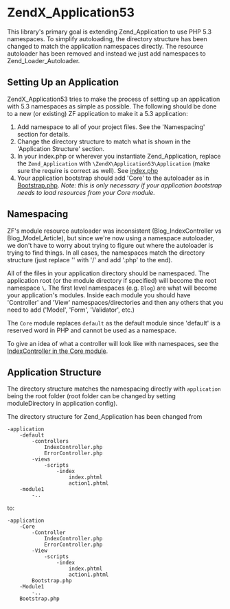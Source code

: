 # ZendX_Application53

This library's primary goal is extending Zend_Application to use PHP 5.3 namespaces. To simplify autoloading, the directory structure has been changed to match the application namespaces directly. The resource autoloader has been removed and instead we just add namespaces to Zend_Loader_Autoloader.

## Setting Up an Application

ZendX_Application53 tries to make the process of setting up an application with 5.3 namespaces as simple as possible. The following should be done to a new (or existing) ZF application to make it a 5.3 application:

1. Add namespace to all of your project files. See the 'Namespacing' section for details.
2. Change the directory structure to match what is shown in the 'Application Structure' section.
3. In your index.php or wherever you instantiate Zend_Application, replace the `Zend_Application` with `\ZendX\Application53\Application` (make sure the require is correct as well). See [index.php](http://github.com/mridgway/ZendX_Application53/blob/master/sandbox/public/index.php#L43)
4. Your application bootstrap should add 'Core' to the autoloader as in [Bootstrap.php](http://github.com/mridgway/ZendX_Application53/blob/master/sandbox/application/Bootstrap.php#L7). *Note: this is only necessary if your application bootstrap needs to load resources from your Core module.*


## Namespacing

ZF's module resource autoloader was inconsistent (Blog_IndexController vs Blog_Model_Article), but since we're now using a namespace autoloader, we don't have to worry about trying to figure out where the autoloader is trying to find things. In all cases, the namespaces match the directory structure (just replace '\' with '/' and add '.php' to the end).

All of the files in your application directory should be namespaced. The application root (or the module directory if specified) will become the root namespace `\`. The first level namespaces (e.g. `Blog`) are what will become your application's modules. Inside each module you should have 'Controller' and 'View' namespaces/directories and then any others that you need to add ('Model', 'Form', 'Validator', etc.)

The `Core` module replaces `default` as the default module since 'default' is a reserved word in PHP and cannot be used as a namespace.

To give an idea of what a controller will look like with namespaces, see the [IndexController in the Core module](http://github.com/mridgway/ZendX_Application53/blob/master/sandbox/application/Core/Controller/IndexController.php).

## Application Structure

The directory structure matches the namespacing directly with `application` being the root folder (root folder can be changed by setting moduleDirectory in application config).

The directory structure for Zend_Application has been changed from

    -application
        -default
            -controllers
                IndexController.php
                ErrorController.php
            -views
                -scripts
                    -index
                        index.phtml
                        action1.phtml
        -module1
            -..

to:

    -application
        -Core
            -Controller
                IndexController.php
                ErrorController.php
            -View
                -scripts
                    -index
                        index.phtml
                        action1.phtml
            Bootstrap.php
        -Module1
            -..
        Bootstrap.php

 
